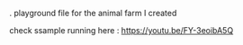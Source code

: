 . playground file for the animal farm I created

check ssample running here : https://youtu.be/FY-3eoibA5Q
